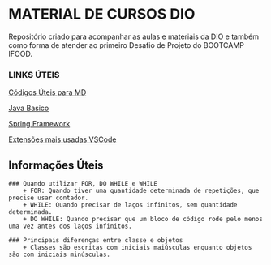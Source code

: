 # MATERIAL DE CURSOS DIO
Repositório criado para acompanhar as aulas e materiais da DIO e também como forma de atender ao primeiro Desafio de Projeto do BOOTCAMP IFOOD.





### LINKS ÚTEIS
[Códigos Úteis para MD](https://www.markdownguide.org/basic-syntax/)

[Java Basico](https://glysns.gitbook.io/java-basico)

[Spring Framework](https://glysns.gitbook.io/spring-framework/)

[Extensões mais usadas VSCode](https://www.alura.com.br/artigos/vscode-extensoes-mais-usadas?gclid=CjwKCAiA9qKbBhAzEiwAS4yeDURo3VVvJXsxl9TOQucV5G-eUFdIEBX7MXNPOT3iy4DnA41FJ5ibmRoCvjgQAvD_BwE)


## Informações Úteis
    ### Quando utilizar FOR, DO WHILE e WHILE
        + FOR: Quando tiver uma quantidade determinada de repetições, que precise usar contador.
        + WHILE: Quando precisar de laços infinitos, sem quantidade determinada.
        + DO WHILE: Quando precisar que um bloco de código rode pelo menos uma vez antes dos laços infinitos.

    ### Principais diferenças entre classe e objetos
        + Classes são escritas com iniciais maiúsculas enquanto objetos são com iniciais minúsculas.



